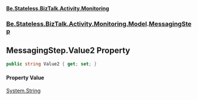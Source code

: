 #### [Be.Stateless.BizTalk.Activity.Monitoring](README.md 'README')
### [Be.Stateless.BizTalk.Activity.Monitoring.Model](Be.Stateless.BizTalk.Activity.Monitoring.Model.md 'Be.Stateless.BizTalk.Activity.Monitoring.Model').[MessagingStep](MessagingStep.md 'Be.Stateless.BizTalk.Activity.Monitoring.Model.MessagingStep')

## MessagingStep.Value2 Property

```csharp
public string Value2 { get; set; }
```

#### Property Value
[System.String](https://docs.microsoft.com/en-us/dotnet/api/System.String 'System.String')